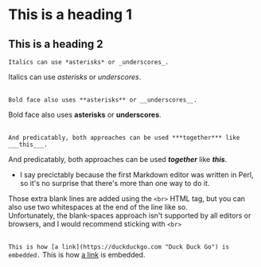 # This is a heading 1

## This is a heading 2


`Italics can use *asterisks* or _underscores_.`

Italics can use *asterisks* or _underscores_.<br><br>


`Bold face also uses **asterisks** or __underscores__.`

Bold face also uses **asterisks** or __underscores__.<br><br>


`And predicatably, both approaches can be used ***together*** like ___this___.`

And predicatably, both approaches can be used ***together*** like ___this___.
- I say precictably because the first Markdown editor was written in Perl, so it's no surprise that there's more than one way to do it.


Those extra blank lines are added using the `<br>` HTML tag, but you can also use two whitespaces at the end of the line like so.    
Unfortunately, the blank-spaces approach isn't supported by all editors or browsers, and I would recommend sticking with `<br>`<br><br>

`This is how [a link](https://duckduckgo.com "Duck Duck Go") is embedded.`
This is how [a link](https://duckduckgo.com "Duck Duck Go") is embedded.
